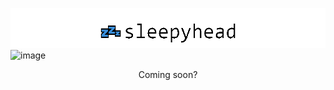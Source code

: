 ![image](images/sleepyhead_logo.png)
![image](https://user-images.githubusercontent.com/84760072/221116621-d16d4beb-ca7a-4cfa-849c-b9fae2321777.png)

<p align="center">
  Coming soon?
</p>
